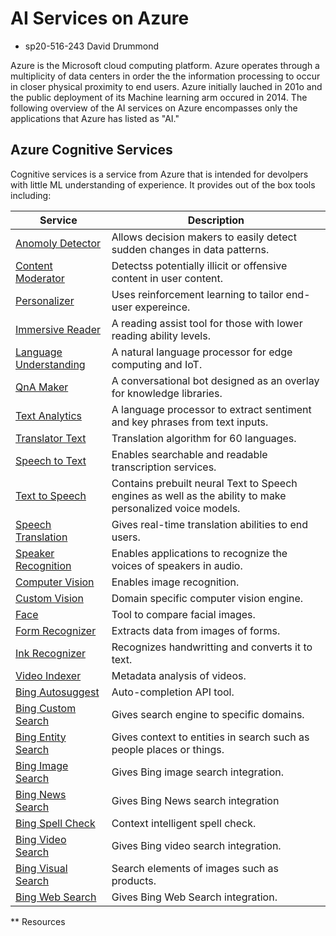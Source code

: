 # AI Services on Azure

* sp20-516-243 David Drummond

Azure is the Microsoft cloud computing platform. Azure operates through a multiplicity of data centers in order the the information processing to occur in closer physical proximity to end users. Azure initially lauched in 201o and the public deployment of its Machine learning arm occured in 2014. The following overview of the AI services on Azure encompasses only the applications that Azure has listed as "AI." 

## Azure Cognitive Services

Cognitive services is a service from Azure that is intended for devolpers with little ML understanding of experience. It provides out of the box tools  including:

| Service | Description |
|---------|-------------|
| [Anomoly Detector](<https://azure.microsoft.com/en-us/services/cognitive-services/anomaly-detector/>) | Allows decision makers to easily detect sudden changes in data patterns.|
| [Content Moderator](<https://azure.microsoft.com/en-us/services/cognitive-services/content-moderator/>) | Detectss potentially illicit or offensive content in user content. |
| [Personalizer](<https://azure.microsoft.com/en-us/services/cognitive-services/personalizer/>) | Uses reinforcement learning to tailor end-user expereince. |
| [Immersive Reader](<https://azure.microsoft.com/en-us/services/cognitive-services/immersive-reader/>) | A reading assist tool for those with lower reading ability levels. |
| [Language Understanding](<https://azure.microsoft.com/en-us/services/cognitive-services/language-understanding-intelligent-service/>) | A natural language processor for edge computing and IoT. |
| [QnA Maker](<https://azure.microsoft.com/en-us/services/cognitive-services/qna-maker/>) | A conversational bot designed as an overlay for knowledge libraries. |
| [Text Analytics](<https://azure.microsoft.com/en-us/services/cognitive-services/text-analytics/>) | A language processor to extract sentiment and key phrases from text inputs. |
| [Translator Text](<https://azure.microsoft.com/en-us/services/cognitive-services/translator-text-api/>) | Translation algorithm for 60 languages. |
| [Speech to Text](<https://azure.microsoft.com/en-us/services/cognitive-services/speech-to-text/>) | Enables searchable and readable transcription services. |
| [Text to Speech](<https://azure.microsoft.com/en-us/services/cognitive-services/text-to-speech/>) | Contains prebuilt neural Text to Speech engines as well as the ability to make personalized voice models. |
| [Speech Translation](<https://azure.microsoft.com/en-us/services/cognitive-services/speech-translation/>) | Gives real-time translation abilities to end users. |
| [Speaker Recognition](<https://azure.microsoft.com/en-us/services/cognitive-services/speaker-recognition/>) | Enables applications to recognize the voices of speakers in audio. |
| [Computer Vision](<https://azure.microsoft.com/en-us/services/cognitive-services/computer-vision/>) | Enables image recognition. |
| [Custom Vision](<https://azure.microsoft.com/en-us/services/cognitive-services/custom-vision-service/>) | Domain specific computer vision engine. |
| [Face](<https://azure.microsoft.com/en-us/services/cognitive-services/face/>) | Tool to compare facial images. |
| [Form Recognizer](<https://azure.microsoft.com/en-us/services/cognitive-services/form-recognizer/>) | Extracts data from images of forms. |
| [Ink Recognizer](<https://azure.microsoft.com/en-us/services/cognitive-services/ink-recognizer/>) | Recognizes handwritting and converts it to text. |
| [Video Indexer](<https://azure.microsoft.com/en-us/services/media-services/video-indexer/>) | Metadata analysis of videos. |
| [Bing Autosuggest](<https://azure.microsoft.com/en-us/services/cognitive-services/autosuggest/>) | Auto-completion API tool. |
| [Bing Custom Search](<https://azure.microsoft.com/en-us/services/cognitive-services/bing-custom-search/>) | Gives search engine to specific domains. |
| [Bing Entity Search](<https://azure.microsoft.com/en-us/services/cognitive-services/bing-entity-search-api/>) | Gives context to entities in search such as people places or things. |
| [Bing Image Search](<https://azure.microsoft.com/en-us/services/cognitive-services/bing-image-search-api/>) | Gives Bing image search integration. |
| [Bing News Search](<https://azure.microsoft.com/en-us/services/cognitive-services/bing-news-search-api/>) | Gives Bing News search integration |
| [Bing Spell Check](<https://azure.microsoft.com/en-us/services/cognitive-services/spell-check/>) | Context intelligent spell check. |
| [Bing Video Search](<https://azure.microsoft.com/en-us/services/cognitive-services/bing-video-search-api/>) | Gives Bing video search integration. |
| [Bing Visual Search](<https://azure.microsoft.com/en-us/services/cognitive-services/bing-visual-search/>) | Search elements of images such as products. |
| [Bing Web Search](<https://azure.microsoft.com/en-us/services/cognitive-services/bing-web-search-api/>) | Gives Bing Web Search integration. |

** Resources

